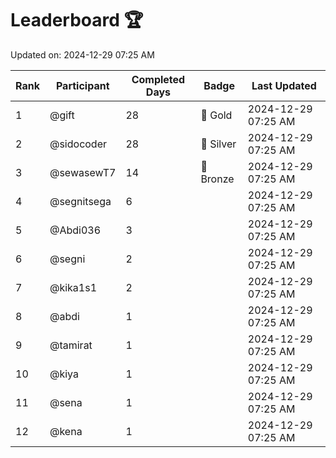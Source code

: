 # Leaderboard 🏆

Updated on: 2024-12-29 07:25 AM

| Rank | Participant       | Completed Days | Badge      | Last Updated         |
|------|-------------------|----------------|------------|----------------------|
| 1    | @gift             | 28             | 🏅 Gold     | 2024-12-29 07:25 AM |
| 2    | @sidocoder        | 28             | 🥈 Silver   | 2024-12-29 07:25 AM |
| 3    | @sewasewT7        | 14             | 🥉 Bronze   | 2024-12-29 07:25 AM |
| 4    | @segnitsega       | 6              |            | 2024-12-29 07:25 AM |
| 5    | @Abdi036          | 3              |            | 2024-12-29 07:25 AM |
| 6    | @segni            | 2              |            | 2024-12-29 07:25 AM |
| 7    | @kika1s1          | 2              |            | 2024-12-29 07:25 AM |
| 8    | @abdi             | 1              |            | 2024-12-29 07:25 AM |
| 9    | @tamirat          | 1              |            | 2024-12-29 07:25 AM |
| 10   | @kiya             | 1              |            | 2024-12-29 07:25 AM |
| 11   | @sena             | 1              |            | 2024-12-29 07:25 AM |
| 12   | @kena             | 1              |            | 2024-12-29 07:25 AM |

